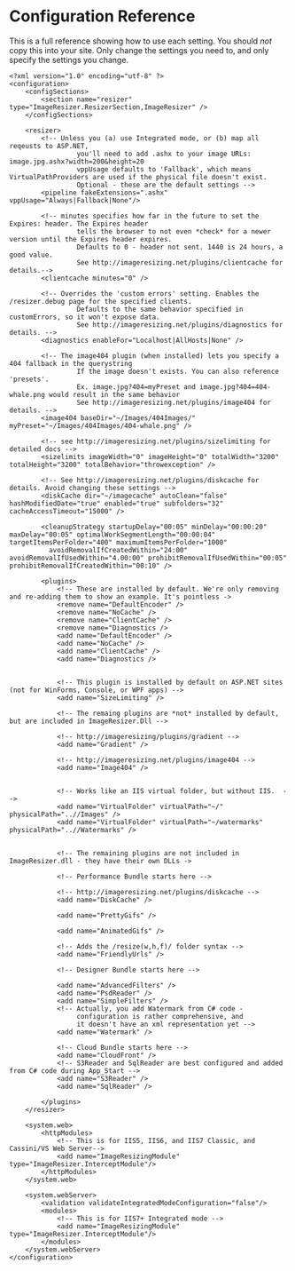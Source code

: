 
# Configuration Reference

This is a full reference showing how to use each setting. You should *not* copy this into your site. Only change the settings you need to, and only specify the settings you change.


	<?xml version="1.0" encoding="utf-8" ?>
	<configuration>
		<configSections>
			<section name="resizer" type="ImageResizer.ResizerSection,ImageResizer" />
		</configSections>

		<resizer>
			<!-- Unless you (a) use Integrated mode, or (b) map all reqeusts to ASP.NET, 
					 you'll need to add .ashx to your image URLs: image.jpg.ashx?width=200&height=20 
					 vppUsage defaults to 'Fallback', which means VirtualPathProviders are used if the physical file doesn't exist.
					 Optional - these are the default settings -->
			<pipeline fakeExtensions=".ashx" vppUsage="Always|Fallback|None"/>
	
			<!-- minutes specifies how far in the future to set the Expires: header. The Expires header 
					 tells the browser to not even *check* for a newer version until the Expires header expires. 
					 Defaults to 0 - header not sent. 1440 is 24 hours, a good value. 
					 See http://imageresizing.net/plugins/clientcache for details.-->
			<clientcache minutes="0" />
	
			<!-- Overrides the 'custom errors' setting. Enables the /resizer.debug page for the specified clients. 
					 Defaults to the same behavior specified in customErrors, so it won't expose data. 
					 See http://imageresizing.net/plugins/diagnostics for details. -->
			<diagnostics enableFor="Localhost|AllHosts|None" />
	
			<!-- The image404 plugin (when installed) lets you specify a 404 fallback in the querystring
					 If the image doesn't exists. You can also reference 'presets'. 
					 Ex. image.jpg?404=myPreset and image.jpg?404=404-whale.png would result in the same behavior 
					 See http://imageresizing.net/plugins/image404 for details. -->
			<image404 baseDir="~/Images/404Images/" myPreset="~/Images/404Images/404-whale.png" />
			
			<!-- see http://imageresizing.net/plugins/sizelimiting for detailed docs -->
			<sizelimits imageWidth="0" imageHeight="0" totalWidth="3200" totalHeight="3200" totalBehavior="throwexception" />
			
			<!-- See http://imageresizing.net/plugins/diskcache for details. Avoid changing these settings -->
			<diskCache dir="~/imagecache" autoClean="false" hashModifiedDate="true" enabled="true" subfolders="32" cacheAccessTimeout="15000" />

			<cleanupStrategy startupDelay="00:05" minDelay="00:00:20" maxDelay="00:05" optimalWorkSegmentLength="00:00:04" targetItemsPerFolder="400" maximumItemsPerFolder="1000" 
			  avoidRemovalIfCreatedWithin="24:00" avoidRemovalIfUsedWithin="4.00:00" prohibitRemovalIfUsedWithin="00:05" prohibitRemovalIfCreatedWithin="00:10" />
			
			<plugins>
				<!-- These are installed by default. We're only removing and re-adding them to show an example. It's pointless ->
				<remove name="DefaultEncoder" />
				<remove name="NoCache" />
				<remove name="ClientCache" />
				<remove name="Diagnostics />
				<add name="DefaultEncoder" />
				<add name="NoCache" />
				<add name="ClientCache" />
				<add name="Diagnostics />
				
				
				<!-- This plugin is installed by default on ASP.NET sites (not for WinForms, Console, or WPF apps) -->
				<add name="SizeLimiting" />
				
				<!-- The remaing plugins are *not* installed by default, but are included in ImageResizer.Dll -->
				
				<!-- http://imageresizing/plugins/gradient -->
				<add name="Gradient" />
				
				<!-- http://imageresizing.net/plugins/image404 -->
				<add name="Image404" />
				
				
				<!-- Works like an IIS virtual folder, but without IIS.  -->
				<add name="VirtualFolder" virtualPath="~/" physicalPath="..//Images" />
				<add name="VirtualFolder" virtualPath="~/watermarks" physicalPath="..//Watermarks" />
				
				
				<!-- The remaining plugins are not included in ImageResizer.dll - they have their own DLLs ->
				
				<!-- Performance Bundle starts here -->
				
				<!-- http://imageresizing.net/plugins/diskcache -->
				<add name="DiskCache" />
				
				<add name="PrettyGifs" />
				
				<add name="AnimatedGifs" />

				<!-- Adds the /resize(w,h,f)/ folder syntax -->
				<add name="FriendlyUrls" />
				
				<!-- Designer Bundle starts here -->
				
				<add name="AdvancedFilters" />
				<add name="PsdReader" />
				<add name="SimpleFilters" />
				<!-- Actually, you add Watermark from C# code - 
				     configuration is rather comprehensive, and 
				     it doesn't have an xml representation yet -->
				<add name="Watermark" />
				
				<!-- Cloud Bundle starts here -->
				<add name="CloudFront" />
				<!-- S3Reader and SqlReader are best configured and added from C# code during App_Start -->
				<add name="S3Reader" />
				<add name="SqlReader" />
				
			</plugins>	
		</resizer>

		<system.web>
			<httpModules>
				<!-- This is for IIS5, IIS6, and IIS7 Classic, and Cassini/VS Web Server-->
				<add name="ImageResizingModule" type="ImageResizer.InterceptModule"/>
			</httpModules>
		</system.web>

		<system.webServer>
			<validation validateIntegratedModeConfiguration="false"/>
			<modules>
				<!-- This is for IIS7+ Integrated mode -->
				<add name="ImageResizingModule" type="ImageResizer.InterceptModule"/>
			</modules>
		</system.webServer>
	</configuration>